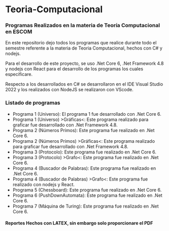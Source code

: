 # Teoria-Computacional
### Programas Realizados en la materia de Teoría Computacional en ESCOM

En este repositorio dejo todos los programas que realice durante todo el semestre referente a la materia de Teoria Computacional, hechos con C# y nodejs.

Para el desarrollo de este proyecto, se uso .Net Core 6, .Net Framework 4.8 y nodejs con React para el desarrollo de los programas los cuales especificare.

Respecto a los desarrollados en C# se desarrollaron en el IDE Visual Studio 2022 y los realizados con NodeJS se realizaron con VScode.

### Listado de programas

- Programa 1 (Universo): El programa 1 fue desarrollado con .Net Core 6.
- Programa 1 (Universo) >Gráficas<: Este programa realizado para graficar fue desarrollado con .Net Framework 4.8.
- Programa 2 (Números Primos): Este programa fue realizado en .Net Core 6.
- Programa 2 (Números Primos) >Gráficas<: Este programa realizado para graficar fue desarrollado con .Net Framework 4.8.
- Programa 3 (Protocolo): Este programa fue realizado en .Net Core 6.
- Programa 3 (Protocolo) >Grafo<: Este programa fue realizado en .Net Core 6.
- Programa 4 (Buscador de Palabras): Este programa fue realizado en .Net Core 6.
- Programa 4 (Buscador de Palabras) >Grafo<: Este programa fue realizado con nodejs y React.
- Programa 5 (Chessboard): Este programa fue realizado en .Net Core 6.
- Programa 6 (PushDownAutomata): Este programa fue realizado en .Net Core 6.
- Programa 7 (Máquina de Turing): Este programa fue realizado en .Net Core 6.
#### Reportes Hechos con LATEX, sin embargo solo proporcionare el PDF